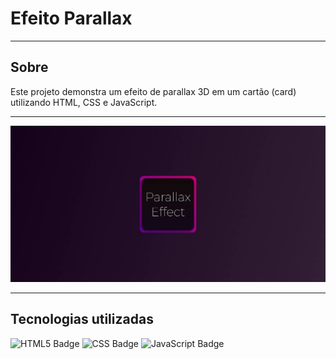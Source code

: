 # Efeito Parallax

---

## Sobre
Este projeto demonstra um efeito de parallax 3D em um cartão (card) utilizando HTML, CSS e JavaScript.
  
---

<img width="1728" alt="Print Parallax" src="https://github.com/Kanekovisks/Parallax-Effect-Card-Web/blob/main/PrintParallax.png">

---

## Tecnologias utilizadas
<img src="https://img.shields.io/badge/HTML5-E34F26?logo=html5&logoColor=fff&style=for-the-badge" alt="HTML5 Badge">
<img src="https://img.shields.io/badge/CSS-639?logo=css&logoColor=fff&style=for-the-badge" alt="CSS Badge">
<img src="https://img.shields.io/badge/JavaScript-F7DF1E?logo=javascript&logoColor=000&style=for-the-badge" alt="JavaScript Badge">
